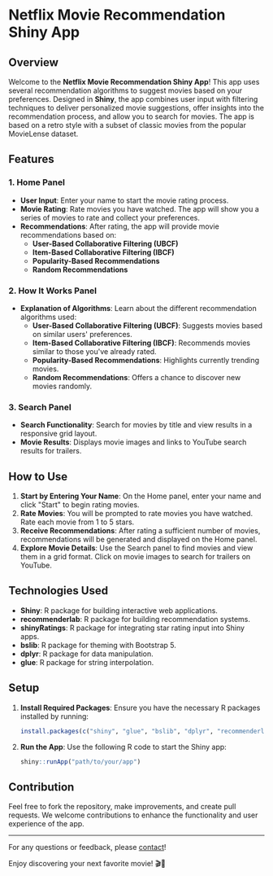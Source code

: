 # Netflix Movie Recommendation Shiny App

## Overview

Welcome to the **Netflix Movie Recommendation Shiny App**! This app uses several recommendation algorithms to suggest movies based on your preferences. Designed in **Shiny**, the app combines user input with  filtering techniques to deliver personalized movie suggestions, offer insights into the recommendation process, and allow you to search for movies. The app is based on a retro style with a subset of classic movies from the popular MovieLense dataset.

## Features

### 1. **Home Panel**
- **User Input**: Enter your name to start the movie rating process.
- **Movie Rating**: Rate movies you have watched. The app will show you a series of movies to rate and collect your preferences.
- **Recommendations**: After rating, the app will provide movie recommendations based on:
  - **User-Based Collaborative Filtering (UBCF)**
  - **Item-Based Collaborative Filtering (IBCF)**
  - **Popularity-Based Recommendations**
  - **Random Recommendations**

### 2. **How It Works Panel**
- **Explanation of Algorithms**: Learn about the different recommendation algorithms used:
  - **User-Based Collaborative Filtering (UBCF)**: Suggests movies based on similar users' preferences.
  - **Item-Based Collaborative Filtering (IBCF)**: Recommends movies similar to those you've already rated.
  - **Popularity-Based Recommendations**: Highlights currently trending movies.
  - **Random Recommendations**: Offers a chance to discover new movies randomly.

### 3. **Search Panel**
- **Search Functionality**: Search for movies by title and view results in a responsive grid layout.
- **Movie Results**: Displays movie images and links to YouTube search results for trailers.

## How to Use

1. **Start by Entering Your Name**: On the Home panel, enter your name and click "Start" to begin rating movies.
2. **Rate Movies**: You will be prompted to rate movies you have watched. Rate each movie from 1 to 5 stars.
3. **Receive Recommendations**: After rating a sufficient number of movies, recommendations will be generated and displayed on the Home panel.
4. **Explore Movie Details**: Use the Search panel to find movies and view them in a grid format. Click on movie images to search for trailers on YouTube.

## Technologies Used

- **Shiny**: R package for building interactive web applications.
- **recommenderlab**: R package for building recommendation systems.
- **shinyRatings**: R package for integrating star rating input into Shiny apps.
- **bslib**: R package for theming with Bootstrap 5.
- **dplyr**: R package for data manipulation.
- **glue**: R package for string interpolation.

## Setup

1. **Install Required Packages**: Ensure you have the necessary R packages installed by running:
   ```r
   install.packages(c("shiny", "glue", "bslib", "dplyr", "recommenderlab", "shinyRatings"))
   ```
2. **Run the App**: Use the following R code to start the Shiny app:
   ```r
   shiny::runApp("path/to/your/app")
   ```

## Contribution

Feel free to fork the repository, make improvements, and create pull requests. We welcome contributions to enhance the functionality and user experience of the app.

---

For any questions or feedback, please [contact](https://x.com/paulalcasado)!

Enjoy discovering your next favorite movie! 🎬🍿
